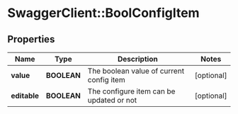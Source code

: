 # SwaggerClient::BoolConfigItem

## Properties
Name | Type | Description | Notes
------------ | ------------- | ------------- | -------------
**value** | **BOOLEAN** | The boolean value of current config item | [optional] 
**editable** | **BOOLEAN** | The configure item can be updated or not | [optional] 


